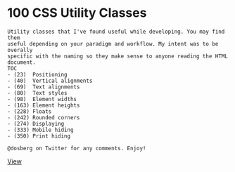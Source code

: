 # 100 CSS Utility Classes

	Utility classes that I've found useful while developing. You may find them 
	useful depending on your paradigm and workflow. My intent was to be overally 
	specific with the naming so they make sense to anyone reading the HTML document. 
	TOC
	- (23)	Positioning
	- (40) 	Vertical alignments	
	- (69) 	Text alignments
	- (80) 	Text styles
	- (98) 	Element widths
	- (163) Element heights
	- (228) Floats
	- (242) Rounded corners
	- (274) Displaying
	- (333) Mobile hiding
	- (350) Print hiding
	
	@dosberg on Twitter for any comments. Enjoy!

<a href="https://raw.githubusercontent.com/dosberg/100-CSS-Utility-Classes/master/utilities.css">View</a>
